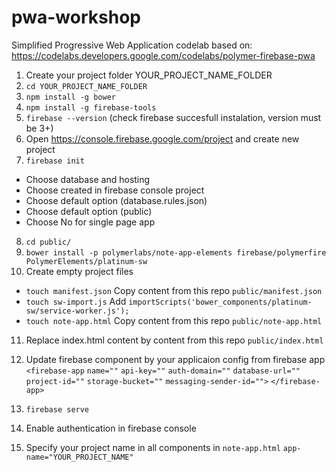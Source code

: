 # pwa-workshop
Simplified Progressive Web Application codelab based on:
https://codelabs.developers.google.com/codelabs/polymer-firebase-pwa
1. Create your project folder YOUR_PROJECT_NAME_FOLDER
2. `cd YOUR_PROJECT_NAME_FOLDER`
3. `npm install -g bower`
4. `npm install -g firebase-tools`
5. `firebase --version` (check firebase succesfull instalation, version must be 3+)
6. Open https://console.firebase.google.com/project and create new project
7. `firebase init`
  * Choose database and hosting
  * Choose created in firebase console project
  * Choose default option (database.rules.json)
  * Choose default option (public)
  * Choose No for single page app
8. `cd public/`
9. `bower install -p polymerlabs/note-app-elements firebase/polymerfire PolymerElements/platinum-sw`
10. Create empty project files
  * `touch manifest.json`
     Copy content from this repo `public/manifest.json`
  * `touch sw-import.js`
     Add `importScripts('bower_components/platinum-sw/service-worker.js');`
  * `touch note-app.html`
     Copy content from this repo `public/note-app.html`
11. Replace index.html content by content from this repo `public/index.html`
12. Update firebase component by your applicaion config from firebase app
`  <firebase-app`
        `name=""`
        `api-key=""`
        `auth-domain=""`
        `database-url=""`
        `project-id=""`
        `storage-bucket=""`
        `messaging-sender-id="">`
   `</firebase-app>`

13. `firebase serve`
14. Enable authentication in firebase console
15. Specify your project name in all components in `note-app.html`
    `app-name="YOUR_PROJECT_NAME"`

